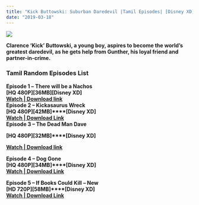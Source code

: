 ```yaml
---
title: "Kick Buttowski: Suburban Daredevil |Tamil Episodes| [Disney XD]"
date: "2019-03-18"
---
```


[![](https://1.bp.blogspot.com/-_TiSILFldZ4/WZgeFHgkMMI/AAAAAAAAAxo/ejJ6Rt8nwJwTEd3f0uFyHnDOERiKFANxACLcBGAs/s280/Kick{8cd00c2b6371b4e82b2136421417e8ecb96b705ea6eb9720573582fbfe11734e}2BButtowski{8cd00c2b6371b4e82b2136421417e8ecb96b705ea6eb9720573582fbfe11734e}2BHD{8cd00c2b6371b4e82b2136421417e8ecb96b705ea6eb9720573582fbfe11734e}2BWallpapers{8cd00c2b6371b4e82b2136421417e8ecb96b705ea6eb9720573582fbfe11734e}2Btti.png)](https://1.bp.blogspot.com/-_TiSILFldZ4/WZgeFHgkMMI/AAAAAAAAAxo/ejJ6Rt8nwJwTEd3f0uFyHnDOERiKFANxACLcBGAs/s1600/Kick{8cd00c2b6371b4e82b2136421417e8ecb96b705ea6eb9720573582fbfe11734e}2BButtowski{8cd00c2b6371b4e82b2136421417e8ecb96b705ea6eb9720573582fbfe11734e}2BHD{8cd00c2b6371b4e82b2136421417e8ecb96b705ea6eb9720573582fbfe11734e}2BWallpapers{8cd00c2b6371b4e82b2136421417e8ecb96b705ea6eb9720573582fbfe11734e}2Btti.png)

**Clarence ‘Kick’ Buttowski, a young boy, aspires to become the world’s greatest daredevil, as he gets help from Gunther, his loyal friend and partner-in-crime.**

### **Tamil Random Episodes List**

**Episode 1 –** **There will be a Nachos**  
**\[HQ 480P\]\[36MB\]\[Disney XD\]**  
[**Watch | Download link**](https://drive.google.com/file/d/0Bx5MEWaGebZWRmNvaDhQT3pmQXc/view)  
**Episode 2 – Kickasaurus Wreck**  
**\[HQ 480P\]\[42MB\]****\[Disney XD\]**  
[**Watch | Download Link**](https://drive.google.com/file/d/0Bx5MEWaGebZWRG5VTGJXWFM2U0k/view)  
**Episode 3 – The Dead Man Dave**

**\[HQ 480P\]\[32MB\]****\[Disney XD\]**

[**Watch | Download link**](https://drive.google.com/file/d/0Bx5MEWaGebZWM0dYQ1kyZTd1Rkk/view)  
  
**Episode 4 – Dog Gone**  
**\[HQ 480P\]\[34MB\]****\[Disney XD\]**  
[**Watch | Download Link**](https://drive.google.com/file/d/0Bx5MEWaGebZWZUl5dWU4aXVDalE/view)  
  
**Episode 5 – If Books Could Kill** **– New**  
**\[HD 720P\]\[58MB\]****\[Disney XD\]**  
[**Watch | Download Link**](https://drive.google.com/file/d/0Bx5MEWaGebZWR0ZRaDdMWlFsNmc/view)
